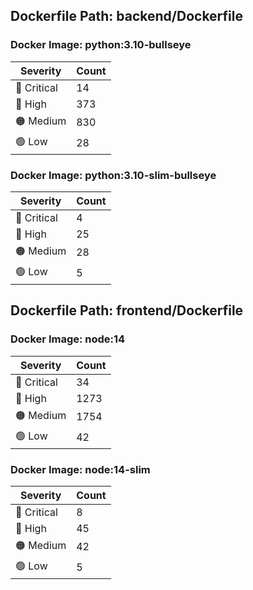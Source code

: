 ## Dockerfile Path: backend/Dockerfile

### Docker Image: python:3.10-bullseye
| Severity | Count |
|----------|-------|
| 🛑 Critical | 14 |
| 🔴 High | 373 |
| 🟠 Medium | 830 |
| 🟢 Low | 28 |

### Docker Image: python:3.10-slim-bullseye
| Severity | Count |
|----------|-------|
| 🛑 Critical | 4 |
| 🔴 High | 25 |
| 🟠 Medium | 28 |
| 🟢 Low | 5 |


## Dockerfile Path: frontend/Dockerfile

### Docker Image: node:14
| Severity | Count |
|----------|-------|
| 🛑 Critical | 34 |
| 🔴 High | 1273 |
| 🟠 Medium | 1754 |
| 🟢 Low | 42 |

### Docker Image: node:14-slim
| Severity | Count |
|----------|-------|
| 🛑 Critical | 8 |
| 🔴 High | 45 |
| 🟠 Medium | 42 |
| 🟢 Low | 5 |